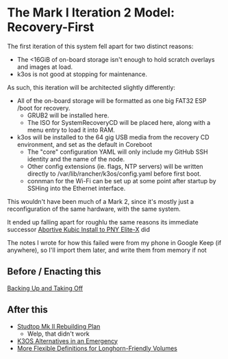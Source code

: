 # The Mark I Iteration 2 Model: Recovery-First

The first iteration of this system fell apart for two distinct reasons:

- The <16GiB of on-board storage isn't enough to hold scratch overlays and images at load.
- k3os is not good at stopping for maintenance.

As such, this iteration will be architected slightly differently:

- All of the on-board storage will be formatted as one big FAT32 ESP /boot for recovery.
  - GRUB2 will be installed here.
  - The ISO for SystemRecoveryCD will be placed here, along with a menu entry to load it into RAM.
- k3os will be installed to the 64 gig USB media from the recovery CD environment, and set as the default in Coreboot
  - The "core" configuration YAML will only include my GitHub SSH identity and the name of the node.
  - Other config extensions (ie. flags, NTP servers) will be written directly to /var/lib/rancher/k3os/config.yaml before first boot.
  - connman for the Wi-Fi can be set up at some point after startup by SSHing into the Ethernet interface.

This wouldn't have been much of a Mark 2, since it's mostly just a reconfiguration of the same hardware, with the same system.

It ended up falling apart for roughlu the same reasons its immediate successor [Abortive Kubic Install to PNY Elite-X](3e9a1fd5-79c0-45ee-bf29-bffb9ed6a004.md) did

The notes I wrote for how this failed were from my phone in Google Keep (if anywhere), so I'll import them later, and write them from memory if not

## Before / Enacting this

[Backing Up and Taking Off](8389d53d-3d17-4ff9-aa20-2a68974339ff.md)

## After this

- [Studtop Mk II Rebuilding Plan](9e684107-b6e6-4ef5-9541-41db74ccf19c.md)
  - Welp, that didn't work
- [K3OS Alternatives in an Emergency](7acaea2b-b704-4a10-96cf-ceea9de22871.md)
- [More Flexible Definitions for Longhorn-Friendly Volumes](87c95439-3bc7-4047-8c31-19a58058cbe8.md)
